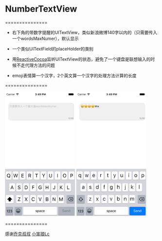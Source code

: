# NumberTextView
===============

+ 右下角的带数字提醒的UITextView，类似新浪微博140字以内的（只需要传入一个wordsMaxNumer），默认显示

+ 一个类似UITextField的placeHolder的类别

+ 用[ReactiveCocoa](https://github.com/ReactiveCocoa/ReactiveCocoa)监听UITextView的状态，避免了一个键盘是联想输入的时候不走代理方法的问题

+ emoji表情算一个汉字，2个英文算一个汉字的处理方法计算的长度

===============

<img src="2.png" width="230" height="408" /> 
<img src="1.png" width="230" height="408" />

===============

感谢[乔克叔叔](http://weibo.com/u/2775417673?topnav=1&wvr=6&topsug=1&is_all=1) [小笨狼Lc](http://weibo.com/u/5592239559?nick=%E5%B0%8F%E7%AC%A8%E7%8B%BCLc&is_hot=1)
